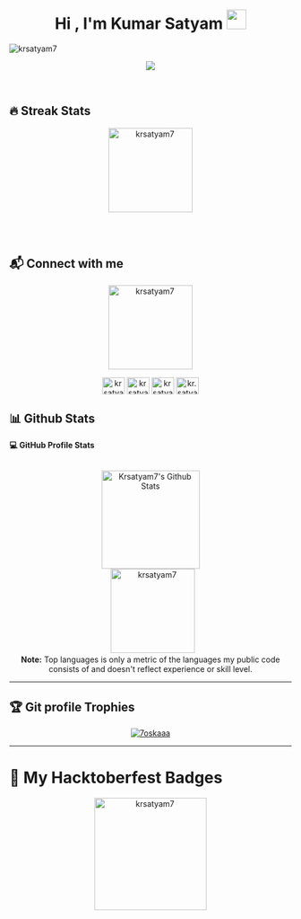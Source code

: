 <h1 align="center">Hi , I'm Kumar Satyam <img src="https://media.giphy.com/media/hvRJCLFzcasrR4ia7z/giphy.gif" width="35"></h1></p>

<p align="left"> <img src="https://komarev.com/ghpvc/?username=krsatyam7" alt="krsatyam7" /> </p>
<p align="center">
<a href="https://github.com/DenverCoder1/readme-typing-svg"><img src="https://readme-typing-svg.herokuapp.com?lines=Computer+Science+Student;DS%20|%20Algorithms%20|%20OOP%20;Always%20learning%20new%20things&center=true&width=500&height=50"></a>
</p>

<br>




## 🔥 Streak Stats


<p align="center"><img src="https://github-readme-streak-stats.herokuapp.com/?user=krsatyam7&theme=tokyonight" alt="krsatyam7" height="150px" /></p>

<br>
<br>



## 📬 Connect with me
<p align="center"><img src="https://divedigital.id/wp-content/uploads/2022/07/42-Anya-Wears-Black-Glasses.jpg" alt="krsatyam7" height="150px" /></p>
<p align="center">
<a href="https://twitter.com/krsatyam7" target="blank"><img align="center" src="https://raw.githubusercontent.com/rahuldkjain/github-profile-readme-generator/master/src/images/icons/Social/twitter.svg" alt="krsatyam7" height="30" width="40" /></a>
<a href="https://linkedin.com/in/krsatyam7" target="blank"><img align="center" src="https://raw.githubusercontent.com/rahuldkjain/github-profile-readme-generator/master/src/images/icons/Social/linked-in-alt.svg" alt="krsatyam7" height="30" width="40" /></a>
<a href="https://www.snapchat.com/add/krsatyam7" target="blank"><img align="center" src="https://raw.githubusercontent.com/rahuldkjain/github-profile-readme-generator/master/src/images/icons/Social/snapchat.svg" alt="krsatyam7" height="30" width="40" /></a>
<a href="https://instagram.com/kr.satyam_" target="blank"><img align="center" src="https://raw.githubusercontent.com/rahuldkjain/github-profile-readme-generator/master/src/images/icons/Social/instagram.svg" alt="kr.satyam_" height="30" width="40" /></a>
</p>






## 📊 Github Stats



  <summary><b>💻 GitHub Profile Stats</b></summary>
  <br/>
  <p align="center">
    <a href="https://github.com/anuraghazra/github-readme-stats"><img alt="Krsatyam7's Github Stats" src="https://github-readme-stats.vercel.app/api?username=krsatyam7&show_icons=true&count_private=true&&theme=tokyonight" height="175"/></a>
<br/>
  &nbsp;
	  <img src="https://github-readme-stats.vercel.app/api/top-langs?username=krsatyam7&langs_count=10&show_icons=true&locale=en&layout=compact&&theme=tokyonight" alt="krsatyam7" height="150"/>
  <br/>
  <b>Note:</b> Top languages is only a metric of the languages my public code consists of and doesn't reflect experience or skill level.
  </p>

----

## :trophy: Git profile Trophies

<p align="center"> <a href="https://github.com/ryo-ma/github-profile-trophy"><img src="https://github-profile-trophy.vercel.app/?username=krsatyam7&layout=compact&theme=monokai" alt="7oskaaa" /></a> </p>

-----
# 🥇 My Hacktoberfest Badges

<p align="center">
	<a href="https://holopin.io/@krsatyam7"><img src="https://holopin.me/krsatyam7" alt="krsatyam7" height="200"/></a>
</p>
